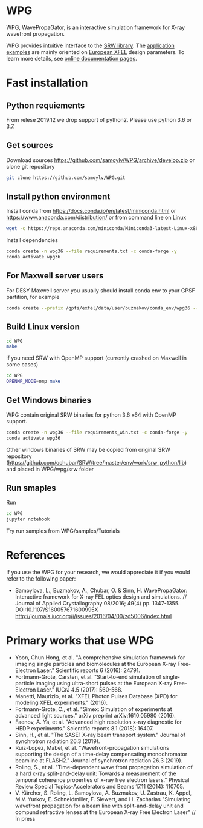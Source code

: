 # WPG 

WPG, WavePropaGator, is an interactive simulation framework for X-ray wavefront propagation. 

WPG provides intuitive interface to the [SRW library](https://github.com/ochubar/SRW). The [application examples](http://wpg.readthedocs.org/en/latest/tutorials.html) are  mainly oriented on [European XFEL](http://www.xfel.eu) design parameters. To learn more details, see [online documentation pages](http://wpg.readthedocs.org/en/latest/index.html).

# Fast installation
## Python requiements

From relese 2019.12 we drop support of python2. Please use python 3.6 or 3.7.

## Get sources
Download sources https://github.com/samoylv/WPG/archive/develop.zip or clone git repository 
```bash
git clone https://github.com/samoylv/WPG.git
```

## Install python environment

Install conda from https://docs.conda.io/en/latest/miniconda.html or https://www.anaconda.com/distribution/ or from command line on Linux
```bash
wget -c https://repo.anaconda.com/miniconda/Miniconda3-latest-Linux-x86_64.sh
```

Install dependencies
```bash
conda create -n wpg36 --file requirements.txt -c conda-forge -y
conda activate wpg36
```

## For Maxwell server users

For DESY Maxwell server you usually should install conda env to your GPSF partition, for example
```bash
conda create --prefix /gpfs/exfel/data/user/buzmakov/conda_env/wpg36 --file requirements.txt -c conda-forge -y
```

## Build Linux version
```bash
cd WPG
make
```

if you need SRW with OpenMP support (currently crashed on Maxwell in some cases)


```bash
cd WPG
OPENMP_MODE=omp make
```

## Get Windows binaries

WPG contain original SRW binaries for python 3.6 x64 with OpenMP support.

```bash
conda create -n wpg36 --file requirements_win.txt -c conda-forge -y
conda activate wpg36
```

Other windows binaries of SRW may be copied from original SRW repository (https://github.com/ochubar/SRW/tree/master/env/work/srw_python/lib) and placed in WPG/wpg/srw folder

## Run smaples

Run
````bash
cd WPG
jupyter notebook
````
Try run samples from WPG/samples/Tutorials





# References

If you use the WPG for your research, we would appreciate it if you would refer to the following paper:

* Samoylova, L., Buzmakov, A., Chubar, O. & Sinn, H. WavePropaGator: Interactive framework for X-ray FEL optics design and simulations. // Journal of Applied Crystallography 08/2016; 49(4) pp. 1347-1355. DOI:10.1107/S160057671600995X http://journals.iucr.org/j/issues/2016/04/00/zd5006/index.html


# Primary works that use WPG 

* Yoon, Chun Hong, et al. "A comprehensive simulation framework for imaging single particles and biomolecules at the European X-ray Free-Electron Laser." Scientific reports 6 (2016): 24791.
* Fortmann-Grote, Carsten, et al. "Start-to-end simulation of single-particle imaging using ultra-short pulses at the European X-ray Free-Electron Laser." IUCrJ 4.5 (2017): 560-568.
* Manetti, Maurizio, et al. "XFEL Photon Pulses Database (XPD) for modeling XFEL experiments." (2016).
* Fortmann-Grote, C., et al. "Simex: Simulation of experiments at advanced light sources." arXiv preprint arXiv:1610.05980 (2016).
* Faenov, A. Ya, et al. "Advanced high resolution x-ray diagnostic for HEDP experiments." Scientific reports 8.1 (2018): 16407.
* Sinn, H., et al. "The SASE1 X-ray beam transport system." Journal of synchrotron radiation 26.3 (2019).
* Ruiz-Lopez, Mabel, et al. "Wavefront-propagation simulations supporting the design of a time-delay compensating monochromator beamline at FLASH2." Journal of synchrotron radiation 26.3 (2019).
* Roling, S., et al. "Time-dependent wave front propagation simulation of a hard x-ray split-and-delay unit: Towards a measurement of the temporal coherence properties of x-ray free electron lasers." Physical Review Special Topics-Accelerators and Beams 17.11 (2014): 110705.
* V. Kärcher, S. Roling, L. Samoylova, A. Buzmakov, U. Zastrau, K. Appel, M.V. Yurkov, E. Schneidmiller, F. Siewert, and H. Zacharias "Simulating wavefront propagation for a beam line with split-and-delay unit and compund refractive lenses at the European X-ray Free Electron Laser" // In press


